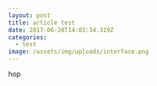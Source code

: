 ```yaml
---
layout: post
title: article test
date: 2017-06-28T14:03:34.319Z
categories:
  - test
image: /assets/img/uploads/interface.png
---
```

hop

